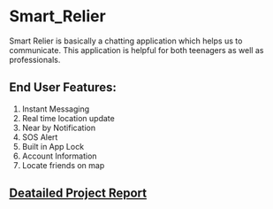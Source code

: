 # Smart_Relier
Smart Relier is basically a chatting application which helps us to communicate. 
This application is helpful for both teenagers as well as professionals.
## End User Features:
1. Instant Messaging 
2. Real time location update 
3. Near by Notification
4. SOS Alert
5. Built in App Lock
6. Account Information
7. Locate friends on map

## [Deatailed Project Report](https://github.com/pavandesai106/Smart_Relier/blob/master/Report.pdf)
